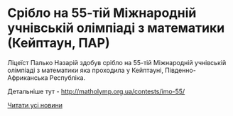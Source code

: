 # Cрібло на 55-тій Міжнародній учнівській олімпіаді з математики (Кейптаун, ПАР)

Ліцеїст Палько Назарій здобув срібло на 55-тій Міжнародній учнівській олімпіаді з математики яка проходила у Кейптауні, Південно-Африканська Республіка.

Детальніше тут - http://matholymp.org.ua/contests/imo-55/

[Читати усі новини](/news)

